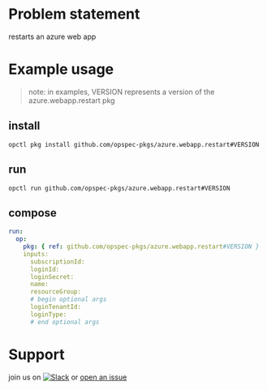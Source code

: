 # Problem statement
restarts an azure web app

# Example usage

> note: in examples, VERSION represents a version of the azure.webapp.restart pkg

## install

```shell
opctl pkg install github.com/opspec-pkgs/azure.webapp.restart#VERSION
```

## run

```
opctl run github.com/opspec-pkgs/azure.webapp.restart#VERSION
```

## compose

```yaml
run:
  op:
    pkg: { ref: github.com/opspec-pkgs/azure.webapp.restart#VERSION }
    inputs: 
      subscriptionId:
      loginId:
      loginSecret:
      name:
      resourceGroup:
      # begin optional args
      loginTenantId:
      loginType:
      # end optional args
```

# Support

join us on [![Slack](https://opspec-slackin.herokuapp.com/badge.svg)](https://opspec-slackin.herokuapp.com/)
or [open an issue](https://github.com/opspec-pkgs/azure.webapp.restart/issues)
